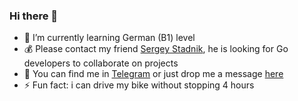 ### Hi there 👋

- 🌱 I’m currently learning German (B1) level
- 💰 Please contact my friend [Sergey Stadnik](https://www.linkedin.com/in/sergeistadnik/), he is looking for Go developers to collaborate on projects
- 💬 You can find me in [Telegram](@EvgenyBazhano) or just drop me a message [here](https://bit.ly/3043HuX)
- ⚡ Fun fact: i can drive my bike without stopping 4 hours
